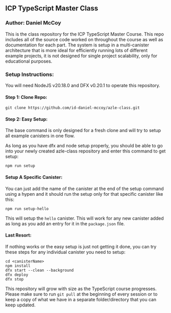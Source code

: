 ## ICP TypeScript Master Class
### Author: Daniel McCoy

This is the class repository for the ICP TypeScript Master Course. This repo includes all of the source code worked on throughout the course as well as documentation for each part. The system is setup in a multi-canister architecture that is more ideal for efficiently running lots of different example projects, it is not designed for single project scalability, only for educational purposes.

### Setup Instructions:

You will need NodeJS v20.18.0 and DFX v0.20.1 to operate this repository.

#### Step 1: Clone Repo:

```
git clone https://github.com/id-daniel-mccoy/azle-class.git
```

#### Step 2: Easy Setup:

The base command is only designed for a fresh clone and will try to setup all example canisters in one flow.

As long as you have dfx and node setup properly, you should be able to go into your newly created azle-class repository and enter this command to get setup:

```
npm run setup
```

#### Setup A Specific Canister:

You can just add the name of the canister at the end of the setup command using a hypen and it should run the setup only for that specific canister like this:

```
npm run setup-hello
```

This will setup the `hello` canister. This will work for any new canister added as long as you add an entry for it in the `package.json` file.

#### Last Resort:

If nothing works or the easy setup is just not getting it done, you can try these steps for any individual canister you need to setup:

```
cd <canisterName>
npm install
dfx start --clean --background
dfx deploy
dfx stop
```

This repository will grow with size as the TypeScript course progresses. Please make sure to run `git pull` at the beginning of every session or to keep a copy of what we have in a separate folder/directory that you can keep updated.
